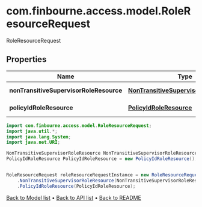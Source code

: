 # com.finbourne.access.model.RoleResourceRequest
RoleResourceRequest

## Properties

Name | Type | Description | Notes
------------ | ------------- | ------------- | -------------
**nonTransitiveSupervisorRoleResource** | [**NonTransitiveSupervisorRoleResource**](NonTransitiveSupervisorRoleResource.md) |  | [optional] [default to NonTransitiveSupervisorRoleResource]
**policyIdRoleResource** | [**PolicyIdRoleResource**](PolicyIdRoleResource.md) |  | [optional] [default to PolicyIdRoleResource]

```java
import com.finbourne.access.model.RoleResourceRequest;
import java.util.*;
import java.lang.System;
import java.net.URI;

NonTransitiveSupervisorRoleResource NonTransitiveSupervisorRoleResource = new NonTransitiveSupervisorRoleResource();
PolicyIdRoleResource PolicyIdRoleResource = new PolicyIdRoleResource();


RoleResourceRequest roleResourceRequestInstance = new RoleResourceRequest()
    .NonTransitiveSupervisorRoleResource(NonTransitiveSupervisorRoleResource)
    .PolicyIdRoleResource(PolicyIdRoleResource);
```


[Back to Model list](../README.md#documentation-for-models) &#8226; [Back to API list](../README.md#documentation-for-api-endpoints) &#8226; [Back to README](../README.md)
